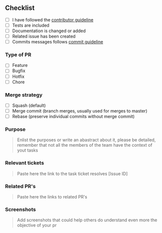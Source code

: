 ## Checklist

- [ ] I have followed the [contributor guideline](https://github.com/Platzi-Master-C8/gethired-base/blob/main/CONTRIBUTING.md)
- [ ] Tests are included
- [ ] Documentation is changed or added
- [ ] Related issue has been created
- [ ] Commits messages follows [commit guideline](https://github.com/Platzi-Master-C8/gethired-base/blob/main/CONTRIBUTING.md/#Commits)

### Type of PR

- [ ] Feature
- [ ] Bugfix
- [ ] Hotfix
- [ ] Chore

### Merge strategy

- [ ] Squash (default)
- [ ] Merge commit (branch merges, usually used for merges to master)
- [ ] Rebase (preserve individual commits without merge commit)

### Purpose

> Enlist the purposes or write an abastract about it, please be detailed, remember that not all the members of the team have the context of yout tasks
### Relevant tickets

> Paste here the link to the task ticket
resolves [Issue ID]

<!-- Replace [Issue ID] with the issue id. Example: #23 -->

### Related PR's

> Paste here the links to related PR's
### Screenshots

> Add screenshots that could help others do understand even more the objective of your pr